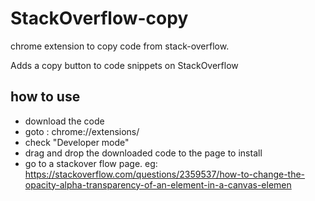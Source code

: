 # StackOverflow-copy
chrome extension to copy code from stack-overflow.

Adds a copy button to code snippets on StackOverflow

## how to use
- download the code
- goto : chrome://extensions/
- check "Developer mode"
- drag and drop the downloaded code to the page to install
- go to a stackover flow page.
eg: https://stackoverflow.com/questions/2359537/how-to-change-the-opacity-alpha-transparency-of-an-element-in-a-canvas-elemen
